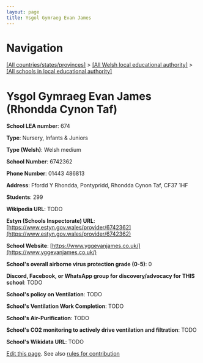 ```yaml
---
layout: page
title: Ysgol Gymraeg Evan James
---
```

# Navigation

[[All countries/states/provinces]](../../..) > [[All Welsh local educational authority]](../..) > [[All schools in local educational authority]](..)

# Ysgol Gymraeg Evan James (Rhondda Cynon Taf)

**School LEA number**: 674

**Type**: Nursery, Infants & Juniors

**Type (Welsh)**: Welsh medium

**School Number**: 6742362

**Phone Number**: 01443 486813

**Address**: Ffordd Y Rhondda, Pontypridd, Rhondda Cynon Taf, CF37 1HF

**Students**: 299

**Wikipedia URL**: TODO

**Estyn (Schools Inspectorate) URL**: [https://www.estyn.gov.wales/provider/6742362](https://www.estyn.gov.wales/provider/6742362)

**School Website**: [https://www.yggevanjames.co.uk/](https://www.yggevanjames.co.uk/)

**School's overall airborne virus protection grade (0-5)**: 0

**Discord, Facebook, or WhatsApp group for discovery/advocacy for THIS school**: TODO

**School's policy on Ventilation**: TODO

**School's Ventilation Work Completion**: TODO

**School's Air-Purification**: TODO

**School's CO2 monitoring to actively drive ventilation and filtration**: TODO

**School's Wikidata URL**: TODO




[Edit this page](https://github.com/VentilationProject/Wales/edit/prif/./Rhondda_Cynon_Taf/Ysgol_Gymraeg_Evan_James.md). See also [rules for contribution](../../../contribution-rules/)